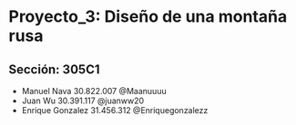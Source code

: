 # **Proyecto_3: Diseño de una montaña rusa**
## Sección: 305C1

* Manuel Nava 30.822.007 @Maanuuuu
* Juan Wu 30.391.117 @juanww20
* Enrique Gonzalez 31.456.312 @Enriquegonzalezz